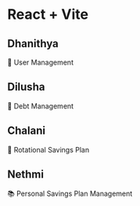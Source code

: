 # React + Vite

## Dhanithya
🧰 User Management

## Dilusha
💸 Debt Management

## Chalani
🔄 Rotational Savings Plan

## Nethmi
📚 Personal Savings Plan Management
